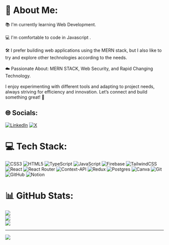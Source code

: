 # 💫 About Me:
📚 I'm currently learning Web Development.<br><br>💻 I'm comfortable to code in Javascript .<br><br>🛠️ I prefer building web applications using the MERN stack, but I also like to try and explore other technologies according to the needs.<br><br>☁️ Passionate About: MERN STACK, Web Security, and Rapid Changing Technology.<br><br>I enjoy experimenting with different tools and adapting to project needs, always striving for efficiency and innovation. Let’s connect and build something great! 🚀


## 🌐 Socials:
[![LinkedIn](https://img.shields.io/badge/LinkedIn-%230077B5.svg?logo=linkedin&logoColor=white)](https://linkedin.com/in/sanjay-acharjee-26586b1b9) [![X](https://img.shields.io/badge/X-black.svg?logo=X&logoColor=white)](https://x.com/@coderknight17272) 

# 💻 Tech Stack:
![CSS3](https://img.shields.io/badge/css3-%231572B6.svg?style=for-the-badge&logo=css3&logoColor=white) ![HTML5](https://img.shields.io/badge/html5-%23E34F26.svg?style=for-the-badge&logo=html5&logoColor=white) ![TypeScript](https://img.shields.io/badge/typescript-%23007ACC.svg?style=for-the-badge&logo=typescript&logoColor=white) ![JavaScript](https://img.shields.io/badge/javascript-%23323330.svg?style=for-the-badge&logo=javascript&logoColor=%23F7DF1E) ![Firebase](https://img.shields.io/badge/firebase-%23039BE5.svg?style=for-the-badge&logo=firebase) ![TailwindCSS](https://img.shields.io/badge/tailwindcss-%2338B2AC.svg?style=for-the-badge&logo=tailwind-css&logoColor=white) ![React](https://img.shields.io/badge/react-%2320232a.svg?style=for-the-badge&logo=react&logoColor=%2361DAFB) ![React Router](https://img.shields.io/badge/React_Router-CA4245?style=for-the-badge&logo=react-router&logoColor=white) ![Context-API](https://img.shields.io/badge/Context--Api-000000?style=for-the-badge&logo=react) ![Redux](https://img.shields.io/badge/redux-%23593d88.svg?style=for-the-badge&logo=redux&logoColor=white) ![Postgres](https://img.shields.io/badge/postgres-%23316192.svg?style=for-the-badge&logo=postgresql&logoColor=white) ![Canva](https://img.shields.io/badge/Canva-%2300C4CC.svg?style=for-the-badge&logo=Canva&logoColor=white) ![Git](https://img.shields.io/badge/git-%23F05033.svg?style=for-the-badge&logo=git&logoColor=white) ![GitHub](https://img.shields.io/badge/github-%23121011.svg?style=for-the-badge&logo=github&logoColor=white) ![Notion](https://img.shields.io/badge/Notion-%23000000.svg?style=for-the-badge&logo=notion&logoColor=white)
# 📊 GitHub Stats:
![](https://github-readme-stats.vercel.app/api?username=CoderKnight077&theme=dark&hide_border=false&include_all_commits=true&count_private=true)<br/>
![](https://github-readme-streak-stats.herokuapp.com/?user=CoderKnight077&theme=dark&hide_border=false)<br/>
![](https://github-readme-stats.vercel.app/api/top-langs/?username=CoderKnight077&theme=dark&hide_border=false&include_all_commits=true&count_private=true&layout=compact)

---
[![](https://visitcount.itsvg.in/api?id=CoderKnight077&icon=0&color=0)](https://visitcount.itsvg.in)

<!-- Proudly created with GPRM ( https://gprm.itsvg.in ) -->
